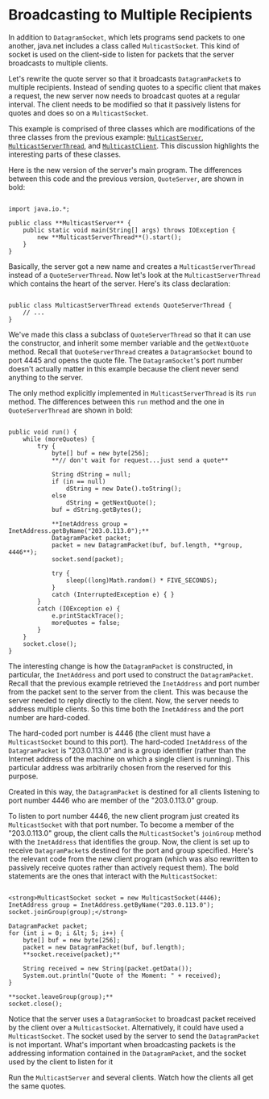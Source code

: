 
# Broadcasting to Multiple Recipients

In addition to `DatagramSocket`, which lets programs send packets to one another, java.net includes a class called `MulticastSocket`. This kind of socket is used on the client-side to listen for packets that the server broadcasts to multiple clients.

Let's rewrite the quote server so that it broadcasts `DatagramPacket`s to multiple recipients. Instead of sending quotes to a specific client that makes a request, the new server now needs to broadcast quotes at a regular interval. The client needs to be modified so that it passively listens for quotes and does so on a `MulticastSocket`.

This example is comprised of three classes which are modifications of the three classes from the previous example: 
[`MulticastServer`](examples/MulticastServer.java), 
[`MulticastServerThread`](examples/MulticastServerThread.java), and 
[`MulticastClient`](examples/MulticastClient.java). This discussion highlights the interesting parts of these classes.

Here is the new version of the server's main program. The differences between this code and the previous version, `QuoteServer`, are shown in bold:

```

import java.io.*;

public class **MulticastServer** {
    public static void main(String[] args) throws IOException {
        new **MulticastServerThread**().start();
    }
}

```

Basically, the server got a new name and creates a `MulticastServerThread` instead of a `QuoteServerThread`. Now let's look at the `MulticastServerThread` which contains the heart of the server. Here's its class declaration:

```

public class MulticastServerThread extends QuoteServerThread {
    // ...
}

```

We've made this class a subclass of `QuoteServerThread` so that it can use the constructor, and inherit some member variable and the `getNextQuote` method. Recall that `QuoteServerThread` creates a `DatagramSocket` bound to port 4445 and opens the quote file. The `DatagramSocket`'s port number doesn't actually matter in this example because the client never send anything to the server.

The only method explicitly implemented in `MulticastServerThread` is its `run` method. The differences between this `run` method and the one in `QuoteServerThread` are shown in bold:

```

public void run() {
    while (moreQuotes) {
        try {
            byte[] buf = new byte[256];
            **// don't wait for request...just send a quote**

            String dString = null;
            if (in == null)
                dString = new Date().toString();
            else
                dString = getNextQuote();
            buf = dString.getBytes();

            **InetAddress group = InetAddress.getByName("203.0.113.0");**
            DatagramPacket packet;
            packet = new DatagramPacket(buf, buf.length, **group, 4446**);
            socket.send(packet);

            try {
                sleep((long)Math.random() * FIVE_SECONDS);
            } 
            catch (InterruptedException e) { }
        }
        catch (IOException e) {
            e.printStackTrace();
            moreQuotes = false;
        }
    }
    socket.close();
}

```

The interesting change is how the `DatagramPacket` is constructed, in particular, the `InetAddress` and port used to construct the `DatagramPacket`. Recall that the previous example retrieved the `InetAddress` and port number from the packet sent to the server from the client. This was because the server needed to reply directly to the client. Now, the server needs to address multiple clients. So this time both the `InetAddress` and the port number are hard-coded.

The hard-coded port number is 4446 (the client must have a `MulticastSocket` bound to this port). The hard-coded `InetAddress` of the `DatagramPacket` is "203.0.113.0" and is a group identifier (rather than the Internet address of the machine on which a single client is running). This particular address was arbitrarily chosen from the reserved for this purpose.

Created in this way, the `DatagramPacket` is destined for all clients listening to port number 4446 who are member of the "203.0.113.0" group.

To listen to port number 4446, the new client program just created its `MulticastSocket` with that port number. To become a member of the "203.0.113.0" group, the client calls the `MulticastSocket`'s `joinGroup` method with the `InetAddress` that identifies the group. Now, the client is set up to receive `DatagramPacket`s destined for the port and group specified. Here's the relevant code from the new client program (which was also rewritten to passively receive quotes rather than actively request them). The bold statements are the ones that interact with the `MulticastSocket`:

```

<strong>MulticastSocket socket = new MulticastSocket(4446);
InetAddress group = InetAddress.getByName("203.0.113.0");
socket.joinGroup(group);</strong>

DatagramPacket packet;
for (int i = 0; i &lt; 5; i++) {
    byte[] buf = new byte[256];
    packet = new DatagramPacket(buf, buf.length);
    **socket.receive(packet);**

    String received = new String(packet.getData());
    System.out.println("Quote of the Moment: " + received);
}

**socket.leaveGroup(group);**
socket.close();

```

Notice that the server uses a `DatagramSocket` to broadcast packet received by the client over a `MulticastSocket`. Alternatively, it could have used a `MulticastSocket`. The socket used by the server to send the `DatagramPacket` is not important. What's important when broadcasting packets is the addressing information contained in the `DatagramPacket`, and the socket used by the client to listen for it

Run the `MulticastServer` and several clients. Watch how the clients all get the same quotes.
